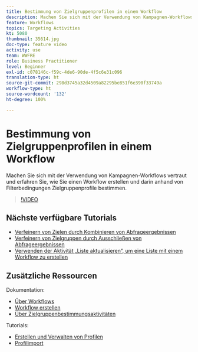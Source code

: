 ```yaml
---
title: Bestimmung von Zielgruppenprofilen in einem Workflow
description: Machen Sie sich mit der Verwendung von Kampagnen-Workflows vertraut und erfahren Sie, wie Sie einen Workflow erstellen und darin anhand von Filterbedingungen Zielgruppenprofile bestimmen.
feature: Workflows
topics: Targeting Activities
kt: 5080
thumbnail: 35614.jpg
doc-type: feature video
activity: use
team: WWFRE
role: Business Practitioner
level: Beginner
exl-id: c078146c-f59c-4de6-90de-4f5c6e31c096
translation-type: ht
source-git-commit: 298d3745a32d4509a82295be851f6e390f33749a
workflow-type: ht
source-wordcount: '132'
ht-degree: 100%

---
```


# Bestimmung von Zielgruppenprofilen in einem Workflow

Machen Sie sich mit der Verwendung von Kampagnen-Workflows vertraut und erfahren Sie, wie Sie einen Workflow erstellen und darin anhand von Filterbedingungen Zielgruppenprofile bestimmen.

>[!VIDEO](https://video.tv.adobe.com/v/35614?quality=12)

## Nächste verfügbare Tutorials

* [Verfeinern von Zielen durch Kombinieren von Abfrageergebnissen](/help/automating-with-workflows/refining-targets-by-combining-query-results.md)
* [Verfeinern von Zielgruppen durch Ausschließen von Abfrageergebnissen](/help/automating-with-workflows/refining-targets-by-excluding-query-results.md)
* [Verwenden der Aktivität „Liste aktualisieren“, um eine Liste mit einem Workflow zu erstellen](/help/automating-with-workflows/using-the-update-list-activity.md)

## Zusätzliche Ressourcen

Dokumentation:

* [Über Workflows](https://docs.adobe.com/content/help/de-DE/campaign-classic/using/automating-with-workflows/introduction/about-workflows.html)
* [Workflow erstellen ](https://docs.adobe.com/content/help/de-DE/campaign-classic-learn/tutorials/getting-started/creating-a-workflow.html)
* [Über Zielgruppenbestimmungsaktivitäten](https://docs.adobe.com/content/help/de-DE/campaign-classic/using/automating-with-workflows/targeting-activities/about-targeting-activities.html)

Tutorials:

* [Erstellen und Verwalten von Profilen](/help/profile-management/create-and-manage-profiles.md)
* [Profilimport](/help/data-management/importing-profiles.md)   
